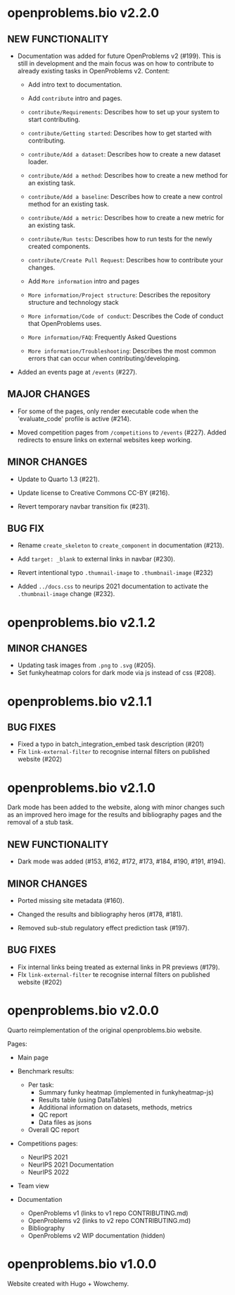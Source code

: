 # openproblems.bio v2.2.0

## NEW FUNCTIONALITY

* Documentation was added for future OpenProblems v2 (#199). This is still in development and the main focus was on how to contribute to already existing tasks in OpenProblems v2. Content:

  * Add intro text to documentation.

  * Add `contribute` intro and pages.

  * `contribute/Requirements`: Describes how to set up your system to start contributing.

  * `contribute/Getting started`: Describes how to get started with contributing.

  * `contribute/Add a dataset`: Describes how to create a new dataset loader.

  * `contribute/Add a method`: Describes how to create a new method for an existing task.

  * `contribute/Add a baseline`: Describes how to create a new control method for an existing task.

  * `contribute/Add a metric`: Describes how to create a new metric for an existing task.
    
  * `contribute/Run tests`: Describes how to run tests for the newly created components.

  * `contribute/Create Pull Request`: Describes how to contribute your changes.

  * Add `More information` intro and pages

  * `More information/Project structure`: Describes the repository structure and technology stack

  * `More information/Code of conduct`: Describes the Code of conduct that OpenProblems uses.
    
  * `More information/FAQ`: Frequently Asked Questions

  * `More information/Troubleshooting`: Describes the most common errors that can occur when contributing/developing.

* Added an events page at `/events` (#227).

## MAJOR CHANGES

* For some of the pages, only render executable code when the 'evaluate_code' profile is active (#214).

* Moved competition pages from `/competitions` to `/events` (#227). Added redirects to ensure links on external websites keep working.

## MINOR CHANGES

* Update to Quarto 1.3 (#221).

* Update license to Creative Commons CC-BY (#216).
  
* Revert temporary navbar transition fix (#231).

## BUG FIX

* Rename `create_skeleton` to `create_component` in documentation (#213).

* Add `target: _blank` to external links in navbar (#230).

* Revert intentional typo `.thumnail-image` to `.thumbnail-image` (#232)

* Added `../docs.css` to neurips 2021 documentation to activate the `.thumbnail-image` change (#232).


# openproblems.bio v2.1.2

## MINOR CHANGES

* Updating task images from `.png` to `.svg` (#205).
* Set funkyheatmap colors for dark mode via js instead of css (#208).

# openproblems.bio v2.1.1

## BUG FIXES

* Fixed a typo in batch_integration_embed task description (#201)
* Fix `link-external-filter` to recognise internal filters on published website (#202)

# openproblems.bio v2.1.0

Dark mode has been added to the website, along with minor changes such as
an improved hero image for the results and bibliography pages and the removal
of a stub task.

## NEW FUNCTIONALITY

* Dark mode was added (#153, #162, #172, #173, #184, #190, #191, #194).

## MINOR CHANGES

* Ported missing site metadata (#160).

* Changed the results and bibliography heros (#178, #181).

* Removed sub-stub regulatory effect prediction task (#197).
  
## BUG FIXES

* Fix internal links being treated as external links in PR previews (#179).
* FIx `link-external-filter` te recognise internal filters on published website (#202)

# openproblems.bio v2.0.0

Quarto reimplementation of the original openproblems.bio website.

Pages:

* Main page

* Benchmark results:
  - Per task:
    - Summary funky heatmap (implemented in funkyheatmap-js)
    - Results table (using DataTables)
    - Additional information on datasets, methods, metrics
    - QC report
    - Data files as jsons
  - Overall QC report

* Competitions pages:
  - NeurIPS 2021
  - NeurIPS 2021 Documentation
  - NeurIPS 2022

* Team view

* Documentation
  - OpenProblems v1 (links to v1 repo CONTRIBUTING.md)
  - OpenProblems v2 (links to v2 repo CONTRIBUTING.md)
  - Bibliography
  - OpenProblems v2 WIP documentation (hidden)

# openproblems.bio v1.0.0

Website created with Hugo + Wowchemy.
